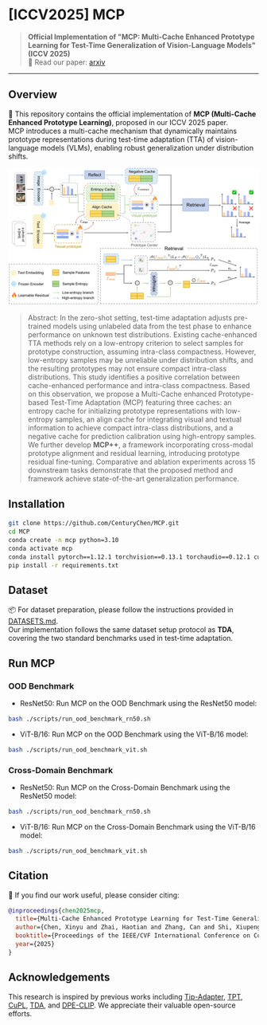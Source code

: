 # [ICCV2025] MCP

> **Official Implementation of "MCP: Multi-Cache Enhanced Prototype Learning for Test-Time Generalization of Vision-Language Models" (ICCV 2025)**  
> 🔗 Read our paper: [arxiv](https://arxiv.org/pdf/2508.01225) 

---

## Overview
🚀 This repository contains the official implementation of **MCP (Multi-Cache Enhanced Prototype Learning)**, proposed in our ICCV 2025 paper.  
MCP introduces a multi-cache mechanism that dynamically maintains prototype representations during test-time adaptation (TTA) of vision-language models (VLMs), enabling robust generalization under distribution shifts.

<p align="center">
  <img src="docs/mcp.png" width="700">
</p>

> Abstract: In the zero-shot setting, test-time adaptation adjusts pre-trained models using unlabeled data from the test phase to enhance performance on unknown test distributions. Existing cache-enhanced TTA methods rely on a low-entropy criterion to select samples for prototype construction, assuming intra-class compactness. However, low-entropy samples may be unreliable under distribution shifts, and the resulting prototypes may not ensure compact intra-class distributions. This study identifies a positive correlation between cache-enhanced performance and intra-class compactness. Based on this observation, we propose a Multi-Cache enhanced Prototype-based Test-Time Adaptation (MCP) featuring three caches: an entropy cache for initializing prototype representations with low-entropy samples, an align cache for integrating visual and textual information to achieve compact intra-class distributions, and a negative cache for prediction calibration using high-entropy samples. We further develop **MCP++**, a framework incorporating cross-modal prototype alignment and residual learning, introducing prototype residual fine-tuning. Comparative and ablation experiments across 15 downstream tasks demonstrate that the proposed method and framework achieve state-of-the-art generalization performance.

## Installation

```bash
git clone https://github.com/CenturyChen/MCP.git
cd MCP
conda create -n mcp python=3.10
conda activate mcp
conda install pytorch==1.12.1 torchvision==0.13.1 torchaudio==0.12.1 cudatoolkit=11.3 -c pytorch
pip install -r requirements.txt
```

## Dataset

📦 For dataset preparation, please follow the instructions provided in [DATASETS.md](https://github.com/kdiAAA/TDA/blob/main/docs/DATASETS.md).  
Our implementation follows the same dataset setup protocol as **TDA**, covering the two standard benchmarks used in test-time adaptation.

## Run MCP
### OOD Benchmark
- ResNet50: Run MCP on the OOD Benchmark using the ResNet50 model:
```bash
bash ./scripts/run_ood_benchmark_rn50.sh 
```
- ViT-B/16: Run MCP on the OOD Benchmark using the ViT-B/16 model:
```bash
bash ./scripts/run_ood_benchmark_vit.sh 
```
### Cross-Domain Benchmark
- ResNet50: Run MCP on the Cross-Domain Benchmark using the ResNet50 model:
```bash
bash ./scripts/run_ood_benchmark_rn50.sh 
```
- ViT-B/16: Run MCP on the Cross-Domain Benchmark using the ViT-B/16 model:
```bash
bash ./scripts/run_ood_benchmark_vit.sh 
```

## Citation

🤗 If you find our work useful, please consider citing:

```bibtex
@inproceedings{chen2025mcp,
  title={Multi-Cache Enhanced Prototype Learning for Test-Time Generalization of Vision-Language Models},
  author={Chen, Xinyu and Zhai, Haotian and Zhang, Can and Shi, Xiupeng and Li, Ruirui},
  booktitle={Proceedings of the IEEE/CVF International Conference on Computer Vision},
  year={2025}
}
```
## Acknowledgements

This research is inspired by previous works including [Tip-Adapter](https://github.com/gaopengcuhk/Tip-Adapter), [TPT](https://github.com/azshue/TPT), [CuPL](https://github.com/sarahpratt/CuPL), [TDA](https://github.com/kdiAAA/TDA), and [DPE-CLIP](https://github.com/zhangce01/DPE-CLIP). We appreciate their valuable open-source efforts.
